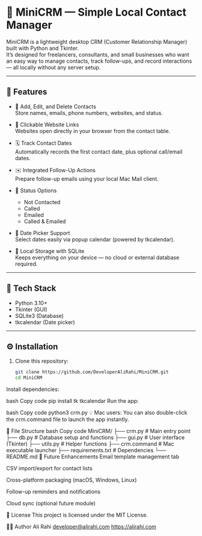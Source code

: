 # 🧠 MiniCRM — Simple Local Contact Manager

MiniCRM is a lightweight desktop CRM (Customer Relationship Manager) built with Python and Tkinter.  
It’s designed for freelancers, consultants, and small businesses who want an easy way to manage contacts, track follow-ups, and record interactions — all locally without any server setup.

---

## 🚀 Features

- 🧾 Add, Edit, and Delete Contacts  
  Store names, emails, phone numbers, websites, and status.
  
- 🔗 Clickable Website Links  
  Websites open directly in your browser from the contact table.

- 🗓 Track Contact Dates  
  Automatically records the first contact date, plus optional call/email dates.

- ✉️ Integrated Follow-Up Actions  
  Prepare follow-up emails using your local Mac Mail client.

- 🧭 Status Options
  - Not Contacted  
  - Called  
  - Emailed  
  - Called & Emailed  

- 📅 Date Picker Support  
  Select dates easily via popup calendar (powered by tkcalendar).

- 💾 Local Storage with SQLite  
  Keeps everything on your device — no cloud or external database required.

---

## 🧰 Tech Stack

- Python 3.10+
- Tkinter (GUI)
- SQLite3 (Database)
- tkcalendar (Date picker)

---

## ⚙️ Installation

1. Clone this repository:
   ```bash
   git clone https://github.com/DeveloperAliRahi/MiniCRM.git
   cd MiniCRM
Install dependencies:

bash
Copy code
pip install tk tkcalendar
Run the app:

bash
Copy code
python3 crm.py
💡 Mac users: You can also double-click the crm.command file to launch the app instantly.

🧩 File Structure
bash
Copy code
MiniCRM/
├── crm.py             # Main entry point
├── db.py              # Database setup and functions
├── gui.py             # User interface (Tkinter)
├── utils.py           # Helper functions
├── crm.command        # Mac executable launcher
├── requirements.txt   # Dependencies
└── README.md
🧠 Future Enhancements
Email template management tab

CSV import/export for contact lists

Cross-platform packaging (macOS, Windows, Linux)

Follow-up reminders and notifications

Cloud sync (optional future module)

🪪 License
This project is licensed under the MIT License.

👨‍💻 Author
Ali Rahi
developer@alirahi.com
https://alirahi.com
